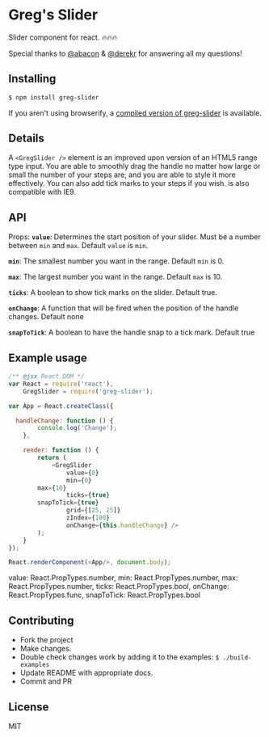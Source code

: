 # Greg's Slider

Slider component for react. 🔥🔥🔥

Special thanks to [@abacon](https://github.com/abacon) & [@derekr](https://github.com/derekr) for answering all my questions!

## Installing

```bash
$ npm install greg-slider
```

If you aren't using browserify, a
[compiled version of greg-slider](dist/slider.js) is available.

## Details
A `<GregSlider />` element is an improved upon version of an HTML5 range type input. You are able to smoothly drag the handle no matter how large or small the number of your steps are, and you are able to style it more effectively. You can also add tick marks to your steps if you wish. <GregSlider /> is also compatible with IE9.

## API
Props:
**`value`**: Determines the start position of your slider. Must be a number between `min` and `max`. Default `value` is `min`.

**`min`**: The smallest number you want in the range. Default `min` is 0.

**`max`**: The largest number you want in the range. Default `max` is 10.

**`ticks`**: A boolean to show tick marks on the slider. Default true.

**`onChange`**: A function that will be fired when the position of the handle changes. Default none

**`snapToTick`**: A boolean to have the handle snap to a tick mark. Default true

## Example usage

```js
/** @jsx React.DOM */
var React = require('react'),
	GregSlider = require('greg-slider');

var App = React.createClass({

  handleChange: function () {
		console.log('Change');
	},

	render: function () {
		return (
			<GregSlider
				value={0}
				min={0}
        max={10}
				ticks={true}
        snapToTick={true}
				grid={[25, 25]}
				zIndex={100}
				onChange={this.handleChange} />
		);
	}
});

React.renderComponent(<App/>, document.body);
```



value: React.PropTypes.number,
min: React.PropTypes.number,
max: React.PropTypes.number,
ticks: React.PropTypes.bool,
onChange: React.PropTypes.func,
snapToTick: React.PropTypes.bool

## Contributing

- Fork the project
- Make changes.
- Double check changes work by adding it to the examples: `$ ./build-examples`
- Update README with appropriate docs.
- Commit and PR

## License

MIT
